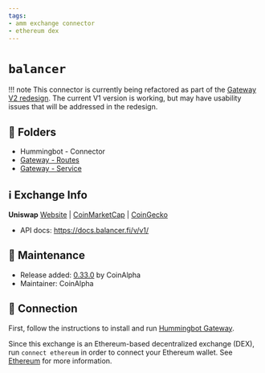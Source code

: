 ```yaml
---
tags:
- amm exchange connector
- ethereum dex
---
```


# `balancer`

!!! note
    This connector is currently being refactored as part of the [Gateway V2 redesign](/developers/gateway). The current V1 version is working, but may have usability issues that will be addressed in the redesign.

## 📁 Folders

* Hummingbot - Connector
* [Gateway - Routes](https://github.com/CoinAlpha/gateway-api/blob/master/src/routes/balancer.route.ts)
* [Gateway - Service](https://github.com/CoinAlpha/gateway-api/blob/master/src/services/balancer.js)

## ℹ️ Exchange Info

**Uniswap** 
[Website](https://balancer.fi/) | [CoinMarketCap](https://coinmarketcap.com/currencies/balancer/) | [CoinGecko](https://www.coingecko.com/en/coins/balancer)

* API docs: https://docs.balancer.fi/v/v1/

## 👷 Maintenance

* Release added: [0.33.0](/release-notes/0.33.0/) by CoinAlpha
* Maintainer: CoinAlpha

## 🔑 Connection

First, follow the instructions to install and run [Hummingbot Gateway](/gateway/).

Since this exchange is an Ethereum-based decentralized exchange (DEX), run `connect ethereum` in order to connect your Ethereum wallet. See [Ethereum](https://hummingbot.org/gateway/) for more information.
